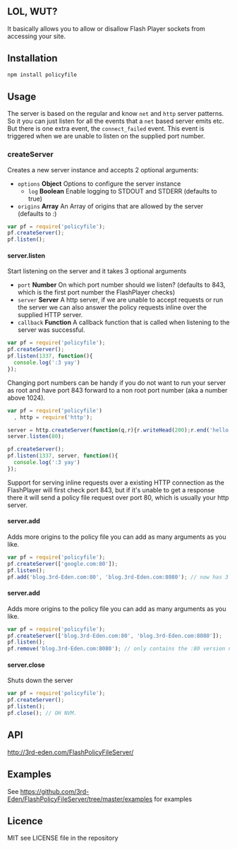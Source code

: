 ## LOL, WUT?
It basically allows you to allow or disallow Flash Player sockets from accessing your site.

## Installation

```bash
npm install policyfile
```
## Usage

The server is based on the regular and know `net` and `http` server patterns. So it you can just listen
for all the events that a `net` based server emits etc. But there is one extra event, the `connect_failed`
event. This event is triggered when we are unable to listen on the supplied port number.

### createServer
Creates a new server instance and accepts 2 optional arguments:

-  `options` **Object** Options to configure the server instance
    -  `log` **Boolean** Enable logging to STDOUT and STDERR (defaults to true)
-  `origins` **Array** An Array of origins that are allowed by the server (defaults to *:*)

```js
var pf = require('policyfile');
pf.createServer();
pf.listen();
```

#### server.listen
Start listening on the server and it takes 3 optional arguments

-  `port` **Number** On which port number should we listen? (defaults to 843, which is the first port number the FlashPlayer checks)
-  `server` **Server** A http server, if we are unable to accept requests or run the server we can also answer the policy requests inline over the supplied HTTP server.
-  `callback` **Function** A callback function that is called when listening to the server was successful.

```js
var pf = require('policyfile');
pf.createServer();
pf.listen(1337, function(){
  console.log(':3 yay')
});
```

Changing port numbers can be handy if you do not want to run your server as root and have port 843 forward to a non root port number (aka a number above 1024).

```js
var pf = require('policyfile')
  , http = require('http');

server = http.createServer(function(q,r){r.writeHead(200);r.end('hello world')});
server.listen(80);

pf.createServer();
pf.listen(1337, server, function(){
  console.log(':3 yay')
});
```

Support for serving inline requests over a existing HTTP connection as the FlashPlayer will first check port 843, but if it's unable to get a response there it will send a policy file request over port 80, which is usually your http server.

#### server.add
Adds more origins to the policy file you can add as many arguments as you like.

```js
var pf = require('policyfile');
pf.createServer(['google.com:80']);
pf.listen();
pf.add('blog.3rd-Eden.com:80', 'blog.3rd-Eden.com:8080'); // now has 3 origins
```

#### server.add
Adds more origins to the policy file you can add as many arguments as you like.

```js
var pf = require('policyfile');
pf.createServer(['blog.3rd-Eden.com:80', 'blog.3rd-Eden.com:8080']);
pf.listen();
pf.remove('blog.3rd-Eden.com:8080'); // only contains the :80 version now
```

#### server.close
Shuts down the server

```js
var pf = require('policyfile');
pf.createServer();
pf.listen();
pf.close(); // OH NVM.
```

## API
http://3rd-eden.com/FlashPolicyFileServer/

## Examples
See https://github.com/3rd-Eden/FlashPolicyFileServer/tree/master/examples for examples

## Licence

MIT see LICENSE file in the repository